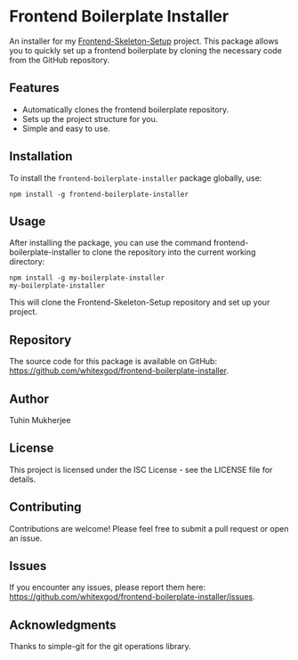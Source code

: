 # Frontend Boilerplate Installer

An installer for my [Frontend-Skeleton-Setup](https://github.com/whitexgod/frontend-skeleton-setup) project. This package allows you to quickly set up a frontend boilerplate by cloning the necessary code from the GitHub repository.

## Features

- Automatically clones the frontend boilerplate repository.
- Sets up the project structure for you.
- Simple and easy to use.

## Installation

To install the `frontend-boilerplate-installer` package globally, use:

```
npm install -g frontend-boilerplate-installer
```

## Usage

After installing the package, you can use the command frontend-boilerplate-installer to clone the repository into the current working directory:

```
npm install -g my-boilerplate-installer
my-boilerplate-installer
```
This will clone the Frontend-Skeleton-Setup repository and set up your project.

## Repository
The source code for this package is available on GitHub: https://github.com/whitexgod/frontend-boilerplate-installer.

## Author
Tuhin Mukherjee

## License
This project is licensed under the ISC License - see the LICENSE file for details.

## Contributing
Contributions are welcome! Please feel free to submit a pull request or open an issue.

## Issues
If you encounter any issues, please report them here: https://github.com/whitexgod/frontend-boilerplate-installer/issues.


## Acknowledgments
Thanks to simple-git for the git operations library.